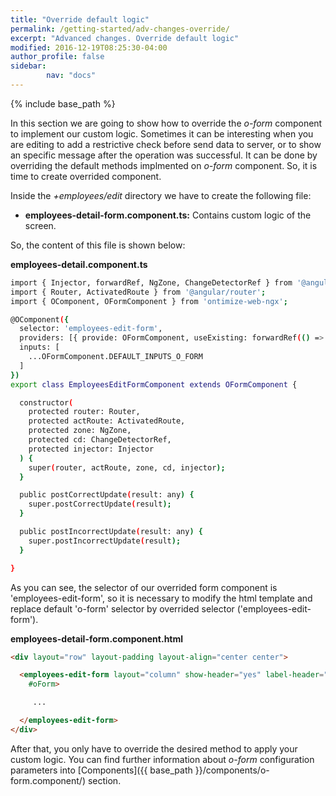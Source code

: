```yaml
---
title: "Override default logic"
permalink: /getting-started/adv-changes-override/
excerpt: "Advanced changes. Override default logic"
modified: 2016-12-19T08:25:30-04:00
author_profile: false
sidebar:
        nav: "docs"
---
```


{% include base_path %}

In this section we are going to show how to override the *o-form* component to implement our custom logic. Sometimes it can be interesting
when you are editing to add a restrictive check before send data to server, or to show an specific message after the operation was successful. It
can be done by overriding the default methods implmented on *o-form* component. So, it is time to create overrided component.

Inside the *+employees/edit* directory we have to create the following file:

* **employees-detail-form.component.ts:** Contains custom logic of the screen.

So, the content of this file is shown below:




**employees-detail.component.ts**

```bash
import { Injector, forwardRef, NgZone, ChangeDetectorRef } from '@angular/core';
import { Router, ActivatedRoute } from '@angular/router';
import { OComponent, OFormComponent } from 'ontimize-web-ngx';

@OComponent({
  selector: 'employees-edit-form',
  providers: [{ provide: OFormComponent, useExisting: forwardRef(() => EmployeesEditFormComponent) }],
  inputs: [
    ...OFormComponent.DEFAULT_INPUTS_O_FORM
  ]
})
export class EmployeesEditFormComponent extends OFormComponent {

  constructor(
    protected router: Router,
    protected actRoute: ActivatedRoute,
    protected zone: NgZone,
    protected cd: ChangeDetectorRef,
    protected injector: Injector
  ) {
    super(router, actRoute, zone, cd, injector);
  }

  public postCorrectUpdate(result: any) {
    super.postCorrectUpdate(result);
  }

  public postIncorrectUpdate(result: any) {
    super.postIncorrectUpdate(result);
  }

}

```
As you can see, the selector of our overrided form component is 'employees-edit-form', so it is necessary to modify the html template and
replace default 'o-form' selector by overrided selector ('employees-edit-form').

**employees-detail-form.component.html**

```html
<div layout="row" layout-padding layout-align="center center">

  <employees-edit-form layout="column" show-header="yes" label-header="EMPLOYEES" header-actions="R;U;D" entity="EEmployees" keys="EMPLOYEEID"
    #oForm>

     ...

  </employees-edit-form>
</div>
```

After that, you only have to override the desired method to apply your custom logic. You can find further information about *o-form* configuration parameters
into [Components]({{ base_path }}/components/o-form.component/) section.

